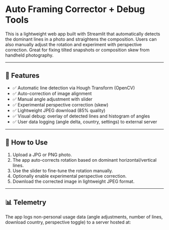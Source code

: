 # Auto Framing Corrector + Debug Tools

This is a lightweight web app built with Streamlit that automatically detects the dominant lines in a photo and straightens the composition. Users can also manually adjust the rotation and experiment with perspective correction. Great for fixing tilted snapshots or composition skew from handheld photography.

---

## 🚀 Features

- ✅ Automatic line detection via Hough Transform (OpenCV)
- ✅ Auto-correction of image alignment
- ✅ Manual angle adjustment with slider
- ✅ Experimental perspective correction (skew)
- ✅ Lightweight JPEG download (85% quality)
- ✅ Visual debug: overlay of detected lines and histogram of angles
- ✅ User data logging (angle delta, country, settings) to external server

---

## 📸 How to Use

1. Upload a JPG or PNG photo.
2. The app auto-corrects rotation based on dominant horizontal/vertical lines.
3. Use the slider to fine-tune the rotation manually.
4. Optionally enable experimental perspective correction.
5. Download the corrected image in lightweight JPEG format.

---

## 📊 Telemetry

The app logs non-personal usage data (angle adjustments, number of lines, download country, perspective toggle) to a server hosted at:

